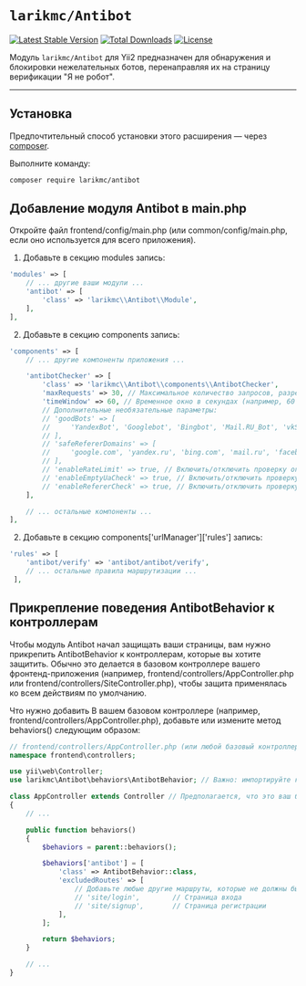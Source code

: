 # `larikmc/Antibot`

[![Latest Stable Version](https://poser.pugx.org/larikmc/antibot/v/stable)](https://packagist.org/packages/larikmc/antibot)
[![Total Downloads](https://poser.pugx.org/larikmc/antibot/downloads)](https://packagist.org/packages/larikmc/antibot)
[![License](https://poser.pugx.org/larikmc/antibot/license)](https://packagist.org/packages/larikmc/antibot)

Модуль `larikmc/Antibot` для Yii2 предназначен для обнаружения и блокировки нежелательных ботов, перенаправляя их на страницу верификации "Я не робот".

---

## Установка

Предпочтительный способ установки этого расширения — через [composer](http://getcomposer.org/download/).

Выполните команду:

```bash
composer require larikmc/antibot
```

Добавление модуля Antibot в main.php
---

Откройте файл frontend/config/main.php (или common/config/main.php, если оно используется для всего приложения). 
1. Добавьте в секцию modules запись:

```php
'modules' => [
    // ... другие ваши модули ...
    'antibot' => [
        'class' => 'larikmc\\Antibot\\Module',        
    ],   
],
```

2. Добавьте в секцию components запись:

```php
'components' => [
    // ... другие компоненты приложения ...

    'antibotChecker' => [
        'class' => 'larikmc\\Antibot\\components\\AntibotChecker',
        'maxRequests' => 30, // Максимальное количество запросов, разрешенных в течение 'timeWindow'
        'timeWindow' => 60, // Временное окно в секундах (например, 60 секунд)
        // Дополнительные необязательные параметры:
        // 'goodBots' => [
        //     'YandexBot', 'Googlebot', 'Bingbot', 'Mail.RU_Bot', 'vkShare', 'WhatsApp', 'TelegramBot',
        // ],
        // 'safeRefererDomains' => [
        //     'google.com', 'yandex.ru', 'bing.com', 'mail.ru', 'facebook.com', 'vk.com',
        // ],
        // 'enableRateLimit' => true, // Включить/отключить проверку ограничения частоты запросов (по умолчанию true)
        // 'enableEmptyUaCheck' => true, // Включить/отключить проверку пустого User-Agent (по умолчанию true)
        // 'enableRefererCheck' => true, // Включить/отключить проверку реферера (по умолчанию true)
    ],

    // ... остальные компоненты ...
],
```

2. Добавьте в секцию components['urlManager']['rules'] запись:

```php
'rules' => [         
    'antibot/verify' => 'antibot/antibot/verify',
    // ... остальные правила маршрутизации ...
 ],
```

Прикрепление поведения AntibotBehavior к контроллерам
---
Чтобы модуль Antibot начал защищать ваши страницы, вам нужно прикрепить AntibotBehavior к контроллерам, которые вы хотите защитить. Обычно это делается в базовом контроллере вашего фронтенд-приложения (например, frontend/controllers/AppController.php или frontend/controllers/SiteController.php), чтобы защита применялась ко всем действиям по умолчанию.

Что нужно добавить
В вашем базовом контроллере (например, frontend/controllers/AppController.php), добавьте или измените метод behaviors() следующим образом:

```php
// frontend/controllers/AppController.php (или любой базовый контроллер)
namespace frontend\controllers;

use yii\web\Controller;
use larikmc\Antibot\behaviors\AntibotBehavior; // Важно: импортируйте класс

class AppController extends Controller // Предполагается, что это ваш базовый контроллер
{
    // ...

    public function behaviors()
    {
        $behaviors = parent::behaviors();

        $behaviors['antibot'] = [
            'class' => AntibotBehavior::class,          
            'excludedRoutes' => [
                // Добавьте любые другие маршруты, которые не должны быть защищены:               
                // 'site/login',        // Страница входа
                // 'site/signup',       // Страница регистрации 
            ],
        ];

        return $behaviors;
    }

    // ...
}
```